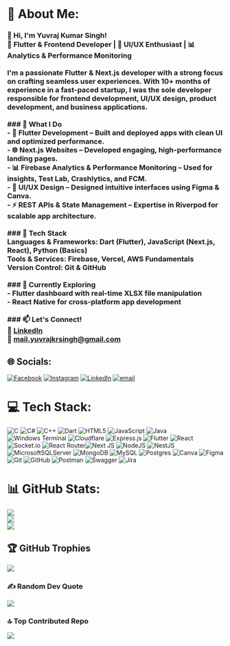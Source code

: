 # 💫 About Me:
### 👋 Hi, I'm Yuvraj Kumar Singh!  <br>🚀 **Flutter & Frontend Developer** | 🎨 UI/UX Enthusiast | 📊 Analytics & Performance Monitoring  <br><br>I'm a passionate **Flutter & Next.js developer** with a strong focus on crafting seamless user experiences. With **10+ months of experience** in a fast-paced startup, I was the **sole developer** responsible for **frontend development, UI/UX design, product development, and business applications**.  <br><br>### 🔹 What I Do  <br>- **📱 Flutter Development** – Built and deployed apps with clean UI and optimized performance.  <br>- **🌐 Next.js Websites** – Developed engaging, high-performance landing pages.  <br>- **📊 Firebase Analytics & Performance Monitoring** – Used for insights, Test Lab, Crashlytics, and FCM.  <br>- **🎨 UI/UX Design** – Designed intuitive interfaces using **Figma & Canva**.  <br>- **⚡ REST APIs & State Management** – Expertise in **Riverpod** for scalable app architecture.  <br><br>### 📌 Tech Stack  <br>**Languages & Frameworks:** Dart (Flutter), JavaScript (Next.js, React), Python (Basics)  <br>**Tools & Services:** Firebase, Vercel, AWS Fundamentals  <br>**Version Control:** Git & GitHub  <br><br>### 🌱 Currently Exploring  <br>- Flutter dashboard with real-time XLSX file manipulation  <br>- React Native for cross-platform app development  <br><br>### 📫 Let's Connect!  <br>💼 [LinkedIn](https://www.linkedin.com/in/yuvrajkumarsingh)  <br>📧 mail.yuvrajkrsingh@gmail.com  


## 🌐 Socials:
[![Facebook](https://img.shields.io/badge/Facebook-%231877F2.svg?logo=Facebook&logoColor=white)](https://www.facebook.com/yuvsingh2018/) [![Instagram](https://img.shields.io/badge/Instagram-%23E4405F.svg?logo=Instagram&logoColor=white)](https://instagram.com/yuvi_unofficial) [![LinkedIn](https://img.shields.io/badge/LinkedIn-%230077B5.svg?logo=linkedin&logoColor=white)](https://www.linkedin.com/in/yuvraj-kumar-singh-9200591bb/) [![email](https://img.shields.io/badge/Email-D14836?logo=gmail&logoColor=white)](mailto:mail.yuvrajkrsingh@gmail.com) 

# 💻 Tech Stack:
![C](https://img.shields.io/badge/c-%2300599C.svg?style=for-the-badge&logo=c&logoColor=white) ![C#](https://img.shields.io/badge/c%23-%23239120.svg?style=for-the-badge&logo=csharp&logoColor=white) ![C++](https://img.shields.io/badge/c++-%2300599C.svg?style=for-the-badge&logo=c%2B%2B&logoColor=white) ![Dart](https://img.shields.io/badge/dart-%230175C2.svg?style=for-the-badge&logo=dart&logoColor=white) ![HTML5](https://img.shields.io/badge/html5-%23E34F26.svg?style=for-the-badge&logo=html5&logoColor=white) ![JavaScript](https://img.shields.io/badge/javascript-%23323330.svg?style=for-the-badge&logo=javascript&logoColor=%23F7DF1E) ![Java](https://img.shields.io/badge/java-%23ED8B00.svg?style=for-the-badge&logo=openjdk&logoColor=white) ![Windows Terminal](https://img.shields.io/badge/Windows%20Terminal-%234D4D4D.svg?style=for-the-badge&logo=windows-terminal&logoColor=white) ![Cloudflare](https://img.shields.io/badge/Cloudflare-F38020?style=for-the-badge&logo=Cloudflare&logoColor=white) ![Express.js](https://img.shields.io/badge/express.js-%23404d59.svg?style=for-the-badge&logo=express&logoColor=%2361DAFB) ![Flutter](https://img.shields.io/badge/Flutter-%2302569B.svg?style=for-the-badge&logo=Flutter&logoColor=white) ![React](https://img.shields.io/badge/react-%2320232a.svg?style=for-the-badge&logo=react&logoColor=%2361DAFB) ![Socket.io](https://img.shields.io/badge/Socket.io-black?style=for-the-badge&logo=socket.io&badgeColor=010101) ![React Router](https://img.shields.io/badge/React_Router-CA4245?style=for-the-badge&logo=react-router&logoColor=white)![Next JS](https://img.shields.io/badge/Next-black?style=for-the-badge&logo=next.js&logoColor=white) ![NodeJS](https://img.shields.io/badge/node.js-6DA55F?style=for-the-badge&logo=node.js&logoColor=white) ![NestJS](https://img.shields.io/badge/nestjs-%23E0234E.svg?style=for-the-badge&logo=nestjs&logoColor=white) ![MicrosoftSQLServer](https://img.shields.io/badge/Microsoft%20SQL%20Server-CC2927?style=for-the-badge&logo=microsoft%20sql%20server&logoColor=white) ![MongoDB](https://img.shields.io/badge/MongoDB-%234ea94b.svg?style=for-the-badge&logo=mongodb&logoColor=white) ![MySQL](https://img.shields.io/badge/mysql-4479A1.svg?style=for-the-badge&logo=mysql&logoColor=white) ![Postgres](https://img.shields.io/badge/postgres-%23316192.svg?style=for-the-badge&logo=postgresql&logoColor=white) ![Canva](https://img.shields.io/badge/Canva-%2300C4CC.svg?style=for-the-badge&logo=Canva&logoColor=white) ![Figma](https://img.shields.io/badge/figma-%23F24E1E.svg?style=for-the-badge&logo=figma&logoColor=white) ![Git](https://img.shields.io/badge/git-%23F05033.svg?style=for-the-badge&logo=git&logoColor=white) ![GitHub](https://img.shields.io/badge/github-%23121011.svg?style=for-the-badge&logo=github&logoColor=white) ![Postman](https://img.shields.io/badge/Postman-FF6C37?style=for-the-badge&logo=postman&logoColor=white) ![Swagger](https://img.shields.io/badge/-Swagger-%23Clojure?style=for-the-badge&logo=swagger&logoColor=white) ![Jira](https://img.shields.io/badge/jira-%230A0FFF.svg?style=for-the-badge&logo=jira&logoColor=white)
# 📊 GitHub Stats:
![](https://github-readme-stats.vercel.app/api?username=yuvisingh01&theme=dark&hide_border=false&include_all_commits=true&count_private=true)<br/>
![](https://github-readme-streak-stats.herokuapp.com/?user=yuvisingh01&theme=dark&hide_border=false)<br/>
![](https://github-readme-stats.vercel.app/api/top-langs/?username=yuvisingh01&theme=dark&hide_border=false&include_all_commits=true&count_private=true&layout=compact)

## 🏆 GitHub Trophies
![](https://github-profile-trophy.vercel.app/?username=yuvisingh01&theme=radical&no-frame=false&no-bg=false&margin-w=4)

### ✍️ Random Dev Quote
![](https://quotes-github-readme.vercel.app/api?type=horizontal&theme=radical)

### 🔝 Top Contributed Repo
![](https://github-contributor-stats.vercel.app/api?username=yuvisingh01&limit=5&theme=dark&combine_all_yearly_contributions=true)

